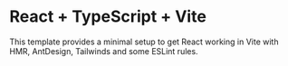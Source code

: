# React + TypeScript + Vite

This template provides a minimal setup to get React working in Vite with HMR, AntDesign, Tailwinds and some ESLint rules.
